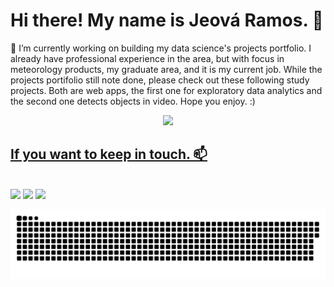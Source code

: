 # Hi there! My name is Jeová Ramos. 👋
🔭 I’m currently working on building my data science's projects portfolio. I already have professional experience in the area, but with focus in meteorology products, my graduate area, and it is my current job. While the projects portifolio still note done, please check out these following study projects. Both are web apps, the first one for exploratory data analytics and the second one detects objects in video.
Hope you enjoy. :)

<div align="center">
  <a href="https://github.com/jeovaramos">
  <img height="180em" src="https://github-readme-stats.vercel.app/api?username=jeovaramos&show_icons=true&theme=dracula&include_all_commits=true&count_private=true"/>
</div>

## If you want to keep in touch. 📫
  <div style="display: inline_block"><br>
  <a href = "mailto:silvajunior.jeova@gmail.com"><img src="https://img.shields.io/badge/Gmail-D14836?style=for-the-badge&logo=gmail&logoColor=white" target="_blank"></a>
  <a href="https://www.linkedin.com/in/jeova-ramos/" target="_blank"><img src="https://img.shields.io/badge/-LinkedIn-%230077B5?style=for-the-badge&logo=linkedin&logoColor=white" target="_blank"></a>
  <a href="https://api.whatsapp.com/send?phone=+5511982843384" target="_blank"><img src="https://img.shields.io/badge/WhatsApp-25D366?style=for-the-badge&logo=whatsapp&logoColor=white" target="_blank"></a> 
</div>
 
 ![Snake animation](https://github.com/jeovaramos/jeovaramos/blob/output/github-contribution-grid-snake.svg)
<!--
**jeovaramos/jeovaramos** is a ✨ _special_ ✨ repository because its `README.md` (this file) appears on your GitHub profile.
<img height="180em" src="https://github-readme-stats.vercel.app/api/top-langs/?username=jeovaramos&exclude_repo=mapas_interativos&layout=compact&langs_count=7&theme=dracula"/>
Here are some ideas to get you started:

- 🔭 I’m currently working on ...
- 🌱 I’m currently learning ...
- 👯 I’m looking to collaborate on ...
- 🤔 I’m looking for help with ...
- 💬 Ask me about ...
- 📫 How to reach me: ...
- 😄 Pronouns: ...
- ⚡ Fun fact: ...
-->
